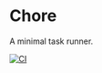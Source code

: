 # Chore

A minimal task runner.

[![CI](https://github.com/matanlurey/chore.dart/actions/workflows/ci.yaml/badge.svg)](https://github.com/matanlurey/chore.dart/actions/workflows/ci.yaml)
